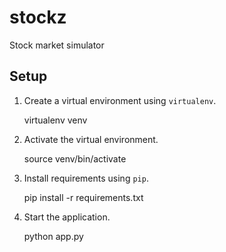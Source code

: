 # stockz #
Stock market simulator

## Setup ##
1. Create a virtual environment using `virtualenv`.


    virtualenv venv

2. Activate the virtual environment.


    source venv/bin/activate

3. Install requirements using `pip`.


    pip install -r requirements.txt

4. Start the application.


    python app.py
